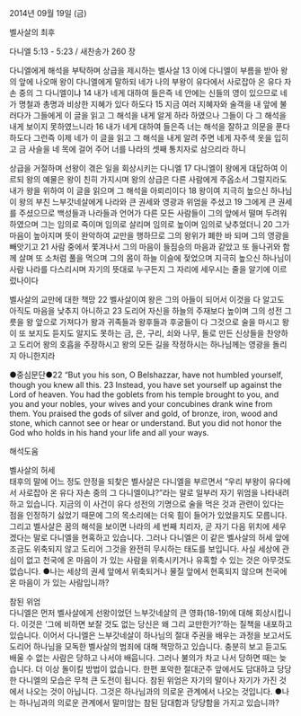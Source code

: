 2014년 09월 19일 (금)

벨사살의 최후



다니엘 5:13 - 5:23 / 새찬송가 260 장


다니엘에게 해석을 부탁하며 상급을 제시하는 벨사살
13 이에 다니엘이 부름을 받아 왕의 앞에 나오매 왕이 다니엘에게 말하되 네가 나의 부왕이 유다에서 사로잡아 온 유다 자손 중의 그 다니엘이냐 14 내가 네게 대하여 들은즉 네 안에는 신들의 영이 있으므로 네가 명철과 총명과 비상한 지혜가 있다 하도다 15 지금 여러 지혜자와 술객을 내 앞에 불러다가 그들에게 이 글을 읽고 그 해석을 내게 알게 하라 하였으나 그들이 다 그 해석을 내게 보이지 못하였느니라 16 내가 네게 대하여 들은즉 너는 해석을 잘하고 의문을 푼다 하도다 그런즉 이제 네가 이 글을 읽고 그 해석을 내게 알려 주면 네게 자주색 옷을 입히고 금 사슬을 네 목에 걸어 주어 너를 나라의 셋째 통치자로 삼으리라 하니

상급을 거절하며 선왕이 겪은 일을 회상시키는 다니엘
17 다니엘이 왕에게 대답하여 이르되 왕의 예물은 왕이 친히 가지시며 왕의 상급은 다른 사람에게 주옵소서 그럴지라도 내가 왕을 위하여 이 글을 읽으며 그 해석을 아뢰리이다 18 왕이여 지극히 높으신 하나님이 왕의 부친 느부갓네살에게 나라와 큰 권세와 영광과 위엄을 주셨고 19 그에게 큰 권세를 주셨으므로 백성들과 나라들과 언어가 다른 모든 사람들이 그의 앞에서 떨며 두려워하였으며 그는 임의로 죽이며 임의로 살리며 임의로 높이며 임의로 낮추었더니 20 그가 마음이 높아지며 뜻이 완악하여 교만을 행하므로 그의 왕위가 폐한 바 되며 그의 영광을 빼앗기고 21 사람 중에서 쫓겨나서 그의 마음이 들짐승의 마음과 같았고 또 들나귀와 함께 살며 또 소처럼 풀을 먹으며 그의 몸이 하늘 이슬에 젖었으며 지극히 높으신 하나님이 사람 나라를 다스리시며 자기의 뜻대로 누구든지 그 자리에 세우시는 줄을 알기에 이르렀나이다 

벨사살의 교만에 대한 책망
22 벨사살이여 왕은 그의 아들이 되어서 이것을 다 알고도 아직도 마음을 낮추지 아니하고 23 도리어 자신을 하늘의 주재보다 높이며 그의 성전 그릇을 왕 앞으로 가져다가 왕과 귀족들과 왕후들과 후궁들이 다 그것으로 술을 마시고 왕이 또 보지도 듣지도 알지도 못하는 금, 은, 구리, 쇠와 나무, 돌로 만든 신상들을 찬양하고 도리어 왕의 호흡을 주장하시고 왕의 모든 길을 작정하시는 하나님께는 영광을 돌리지 아니한지라



●중심문단●22 “But you his son, O Belshazzar, have not humbled yourself, though you knew all this. 23 Instead, you have set yourself up against the Lord of heaven. You had the goblets from his temple brought to you, and you and your nobles, your wives and your concubines drank wine from them. You praised the gods of silver and gold, of bronze, iron, wood and stone, which cannot see or hear or understand. But you did not honor the God who holds in his hand your life and all your ways.

해석도움





벨사살의 허세  
태후의 말에 어느 정도 안정을 되찾은 벨사살은 다니엘을 부르면서 “우리 부왕이 유다에서 사로잡아 온 유다 자손 중의 그 다니엘이냐?”라는 말로 일부러 자기 위엄을 나타내려 하고 있습니다. 지금의 이 사건이 유다 성전의 기명으로 술을 먹은 것과 관련이 있다는 점을 인정하기 싫었기 때문에 그의 목소리에는 더욱 힘이 들어가 있었을지도 모릅니다. 그리고 벨사살은 꿈의 해석을 보이면 나라의 세 번째 치리자, 곧 자기 다음 위치에 세우겠다는 말로 다니엘을 현혹하고 있습니다. 그러나 다니엘은 이 같은 벨사살의 허세 앞에 조금도 위축되지 않고 도리어 그것을 완전히 무시하는 태도를 보입니다. 사실 세상에 관심이 없고 천국에 온 마음이 가 있는 사람을 위축시키거나 유혹할 수 있는 것은 아무것도 없습니다. 
●나는 세상의 권세 앞에서 위축되거나 물질 앞에서 현혹되지 않으며 천국에 온 마음이 가 있는 사람입니까? 

참된 위엄  
다니엘은 먼저 벨사살에게 선왕이었던 느부갓네살의 큰 영화(18-19)에 대해 회상시킵니다. 이것은 ‘그에 비하면 보잘 것도 없는 당신은 왜 그리 교만한가?’하는 질책을 내포하고 있습니다. 이어서 다니엘은 느부갓네살이 하나님의 절대 주권을 배우는 과정을 보고서도 도리어 하나님을 모독한 벨사살의 범죄에 대해 책망하고 있습니다. 충분히 보고 듣고도 배울 수 없는 사람은 당하고 나서야 배웁니다. 그러나 불의가 차고 나서 당하면 때는 늦습니다. 더 이상 돌이킬 방법이 없습니다. 한편 포악한 절대군주 앞에서도 담대하고 당당한 다니엘의 모습은 무척 큰 도전이 됩니다. 참된 위엄은 자기의 말이나 자기가 가진 것에서 나오는 것이 아닙니다. 그것은 하나님과의 의로운 관계에서 나오는 것입니다.
●나는 하나님과의 의로운 관계에서 말미암는 참된 담대함과 당당함을 가지고 있습니까?